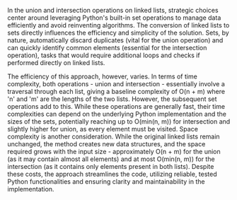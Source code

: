 In the union and intersection operations on linked lists, strategic choices center around leveraging Python's built-in set operations to manage data efficiently and avoid reinventing algorithms. The conversion of linked lists to sets directly influences the efficiency and simplicity of the solution. Sets, by nature, automatically discard duplicates (vital for the union operation) and can quickly identify common elements (essential for the intersection operation), tasks that would require additional loops and checks if performed directly on linked lists.

The efficiency of this approach, however, varies. In terms of time complexity, both operations - union and intersection - essentially involve a traversal through each list, giving a baseline complexity of O(n + m) where 'n' and 'm' are the lengths of the two lists. However, the subsequent set operations add to this. While these operations are generally fast, their time complexities can depend on the underlying Python implementation and the sizes of the sets, potentially reaching up to O(min(n, m)) for intersection and slightly higher for union, as every element must be visited. Space complexity is another consideration. While the original linked lists remain unchanged, the method creates new data structures, and the space required grows with the input size - approximately O(n + m) for the union (as it may contain almost all elements) and at most O(min(n, m)) for the intersection (as it contains only elements present in both lists). Despite these costs, the approach streamlines the code, utilizing reliable, tested Python functionalities and ensuring clarity and maintainability in the implementation.